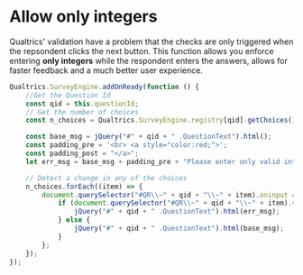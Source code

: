 # Allow only integers

Qualtrics' validation have a problem that the checks are only triggered when the repsondent clicks the next button. This function allows you enforce entering **only integers** while the respondent enters the answers, allows for faster feedback and a much better user experience.


```js
Qualtrics.SurveyEngine.addOnReady(function () {
	//Get the Question Id
	const qid = this.questionId;
	// Get the number of choices
	const n_choices = Qualtrics.SurveyEngine.registry[qid].getChoices();

	const base_msg = jQuery("#" + qid + " .QuestionText").html();
	const padding_pre = '<br> <a style="color:red;">';
	const padding_post = "</a>";
	let err_msg = base_msg + padding_pre + "Please enter only valid integer numbers." + padding_post;

	// Detect a change in any of the choices
	n_choices.forEach((item) => {
		document.querySelector("#QR\\~" + qid + "\\~" + item).oninput = function () {
			if (document.querySelector("#QR\\~" + qid + "\\~" + item).value.search(/\D/) != -1) {
				jQuery("#" + qid + " .QuestionText").html(err_msg);
			} else {
				jQuery("#" + qid + " .QuestionText").html(base_msg);
			}
		};
	});
});

```


